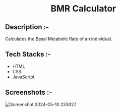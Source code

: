 # <p align="center">BMR Calculator</p>

## Description :-

Calculates the Basal Metabolic Rate of an individual.

## Tech Stacks :-

- HTML
- CSS
- JavaScript

## Screenshots :-

![Screenshot 2024-05-10 233027](https://github.com/Nayanika1402/CalcDiverse/assets/132455412/cc5c1a67-f6b5-4d99-bc9c-9ca2dd138f2f)

